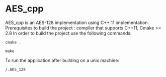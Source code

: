 # AES_cpp

AES_cpp is an AES-128 implementation using C++ 11 implementation. 
Prerequisites to build the project : compiler that supports C++11, Cmake >= 2.8
In order to build the project use the following commands:

`cmake .`

`make`

To run the application after building on a unix machine:

 `/.AES_128` 

